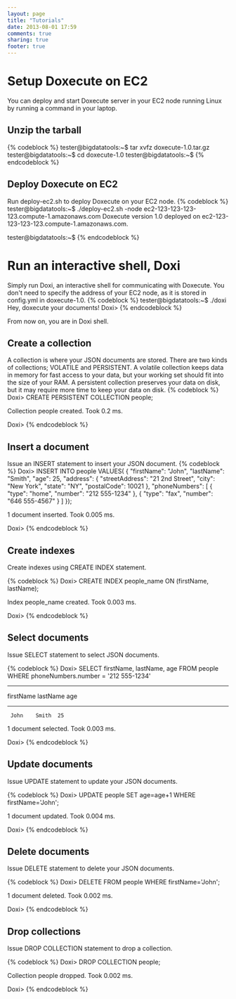 ```yaml
---
layout: page
title: "Tutorials"
date: 2013-08-01 17:59
comments: true
sharing: true
footer: true
---
```


Setup Doxecute on EC2 
=====================
You can deploy and start Doxecute server in your EC2 node running Linux by running a command in your laptop.

Unzip the tarball
-----------------
{% codeblock %}
tester@bigdatatools:~$ tar xvfz doxecute-1.0.tar.gz
tester@bigdatatools:~$ cd doxecute-1.0
tester@bigdatatools:~$ 
{% endcodeblock %}

Deploy Doxecute on EC2
----------------------
Run deploy-ec2.sh to deploy Doxecute on your EC2 node. 
{% codeblock %}
tester@bigdatatools:~$ ./deploy-ec2.sh -node ec2-123-123-123-123.compute-1.amazonaws.com
Doxecute version 1.0 deployed on ec2-123-123-123-123.compute-1.amazonaws.com.

tester@bigdatatools:~$
{% endcodeblock %}

Run an interactive shell, Doxi
==============================
Simply run Doxi, an interactive shell for communicating with Doxecute. 
You don't need to specify the address of your EC2 node, as it is stored in config.yml in doxecute-1.0.
{% codeblock %}
tester@bigdatatools:~$ ./doxi
Hey, doxecute your documents! 
Doxi> 
{% endcodeblock %}

From now on, you are in Doxi shell. 

Create a collection
-------------------
A collection is where your JSON documents are stored. There are two kinds of collections; VOLATILE and PERSISTENT. A volatile collection keeps data in memory for fast access to your data, but your working set should fit into the size of your RAM. A persistent collection preserves your data on disk, but it may require more time to keep your data on disk. 
{% codeblock %}
Doxi> CREATE PERSISTENT COLLECTION people; 

Collection people created. 
Took 0.2 ms. 

Doxi>
{% endcodeblock %} 

Insert a document
-----------------
Issue an INSERT statement to insert your JSON document.
{% codeblock %}
Doxi> INSERT INTO people VALUES(
{
    "firstName": "John",
    "lastName": "Smith",
    "age": 25,
    "address": {
        "streetAddress": "21 2nd Street",
        "city": "New York",
        "state": "NY",
        "postalCode": 10021
    },
    "phoneNumbers": [
        {
            "type": "home",
            "number": "212 555-1234"
        },
        {
            "type": "fax",
            "number": "646 555-4567"
        }
    ]
});

1 document inserted.
Took 0.005 ms. 

Doxi> 
{% endcodeblock %}

Create indexes
--------------
Create indexes using CREATE INDEX statement.

{% codeblock %}
Doxi> CREATE INDEX people_name ON (firstName, lastName);

Index people_name created. 
Took 0.003 ms.

Doxi>
{% endcodeblock %}

Select documents
----------------
Issue SELECT statement to select JSON documents.

{% codeblock %}
Doxi> SELECT firstName, lastName, age FROM people WHERE phoneNumbers.number = '212 555-1234' 

--------- -------- ---
firstName lastName age
--------- -------- ---
     John    Smith  25

1 document selected.
Took 0.003 ms.

Doxi> 
{% endcodeblock %}

Update documents
----------------
Issue UPDATE statement to update your JSON documents.

{% codeblock %}
Doxi> UPDATE people SET age=age+1 WHERE firstName='John';

1 document updated.
Took 0.004 ms.

Doxi> 
{% endcodeblock %}

Delete documents
----------------
Issue DELETE statement to delete your JSON documents.

{% codeblock %}
Doxi> DELETE FROM people WHERE firstName='John';

1 document deleted.
Took 0.002 ms.

Doxi> 
{% endcodeblock %}

Drop collections
-----------------
Issue DROP COLLECTION statement to drop a collection.

{% codeblock %}
Doxi> DROP COLLECTION people;

Collection people dropped.
Took 0.002 ms.

Doxi> 
{% endcodeblock %} 
